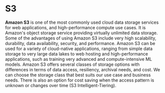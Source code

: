 # S3

**Amazon S3** is one of the most commonly used cloud data storage services for web applications, and high-performance compute use cases. It is Amazon's object storage service providing virtually unlimited data storage. Some of the advantages of using Amazon S3 include very high scalability, durability, data availability, security, and performance. Amazon S3 can be used for a variety of cloud-native applications, ranging from simple data storage to very large data lakes to web hosting and high-performance applications, such as training very advanced and compute-intensive ML models. Amazon S3 offers several classes of storage options with differences in terms of data access, resiliency, archival needs, and cost. We can choose the storage class that best suits our use case and business needs. There is also an option for cost saving when the access pattern is unknown or changes over time (S3 Intelligent-Tiering).